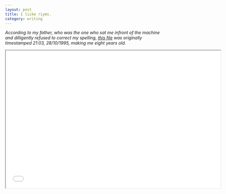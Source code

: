 ```yaml
---
layout: post
title: I licke riyms.
category: writing
---
```


*According to my father, who was the one who sat me infront of the machine and dilligently refused to correct my spelling, [this file](http://cantl.in/pub/POEMS1.HTM) was originally timestamped 21:03, 28/10/1995, making me eight years old.*

<iframe src="/pub/POEMS1.HTM" width="700" height="450">&nbsp;</iframe>
